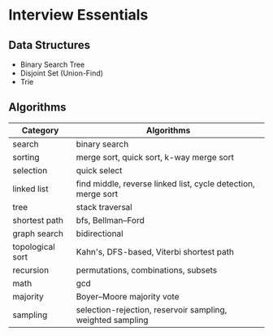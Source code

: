 # Interview Essentials
## Data Structures
* Binary Search Tree
* Disjoint Set (Union-Find)
* Trie

## Algorithms
| Category            | Algorithms                                        |
| ----------          | ------------                                      |
| search              | binary search                                     |
| sorting             | merge sort, quick sort, k-way merge sort          |
| selection           | quick select                                      |
| linked list | find middle, reverse linked list, cycle detection, merge sort |
| tree                | stack traversal                                   |
| shortest path       | bfs, Bellman–Ford                                 |
| graph search        | bidirectional                                     |
| topological sort    | Kahn's, DFS-based, Viterbi shortest path          |
| recursion           | permutations, combinations, subsets               |
| math                | gcd                                               |
| majority            | Boyer–Moore majority vote                         |
| sampling   | selection-rejection, reservoir sampling, weighted sampling |


<!--| DP | maximum sub-array, knapsack, sequence alignment, traveling salesman |-->
